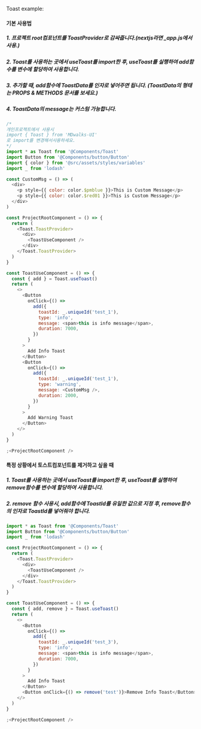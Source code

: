 Toast example:

#### 기본 사용법

##### 1. 프로젝트 root컴포넌트를 ToastProvider로 감싸줍니다.(nextjs라면 \_app.js에서 사용.)

##### 2. Toast를 사용하는 곳에서 useToast를 import한 후, useToast를 실행하여 add함수를 변수에 할당하여 사용합니다.

##### 3. 추가할 때, add함수에 ToastData를 인자로 넣어주면 됩니다. (ToastData의 형태는 PROPS & METHODS 문서를 보세요.)

##### 4. ToastData의 message는 커스텀 가능합니다.

```js
/*
개인프로젝트에서 사용시
import { Toast } from 'MDwalks-UI'
로 import를 변경해서사용하세요.
*/
import * as Toast from '@Components/Toast'
import Button from '@Components/button/Button'
import { color } from '@src/assets/styles/variables'
import _ from 'lodash'

const CustomMsg = () => (
  <div>
    <p style={{ color: color.$pmblue }}>This is Custom Message</p>
    <p style={{ color: color.$red01 }}>This is Custom Message</p>
  </div>
)

const ProjectRootComponent = () => {
  return (
    <Toast.ToastProvider>
      <div>
        <ToastUseComponent />
      </div>
    </Toast.ToastProvider>
  )
}

const ToastUseComponent = () => {
  const { add } = Toast.useToast()
  return (
    <>
      <Button
        onClick={() =>
          add({
            toastId: _.uniqueId('test_1'),
            type: 'info',
            message: <span>this is info message</span>,
            duration: 7000,
          })
        }
      >
        Add Info Toast
      </Button>
      <Button
        onClick={() =>
          add({
            toastId: _.uniqueId('test_1'),
            type: 'warning',
            message: <CustomMsg />,
            duration: 2000,
          })
        }
      >
        Add Warning Toast
      </Button>
    </>
  )
}

;<ProjectRootComponent />
```

#### 특정 상황에서 토스트컴포넌트를 제거하고 싶을 때

##### 1. Toast를 사용하는 곳에서 useToast를 import한 후, useToast를 실행하여 remove함수를 변수에 할당하여 사용합니다.

##### 2. remove 함수 사용시, add함수에 ToastId를 유일한 값으로 지정 후, remove함수의 인자로 ToastId를 넣어줘야 합니다.

```js
import * as Toast from '@Components/Toast'
import Button from '@Components/button/Button'
import _ from 'lodash'

const ProjectRootComponent = () => {
  return (
    <Toast.ToastProvider>
      <div>
        <ToastUseComponent />
      </div>
    </Toast.ToastProvider>
  )
}

const ToastUseComponent = () => {
  const { add, remove } = Toast.useToast()
  return (
    <>
      <Button
        onClick={() =>
          add({
            toastId: _.uniqueId('test_3'),
            type: 'info',
            message: <span>this is info message</span>,
            duration: 7000,
          })
        }
      >
        Add Info Toast
      </Button>
      <Button onClick={() => remove('test')}>Remove Info Toast</Button>
    </>
  )
}

;<ProjectRootComponent />
```
